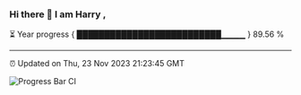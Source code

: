 ### Hi there 👋 I am Harry , 

⏳ Year progress { ██████████████████████████▁▁▁▁ } 89.56 %

---

⏰ Updated on Thu, 23 Nov 2023 21:23:45 GMT

![Progress Bar CI](https://github.com/duykhang68/duykhang68/workflows/Progress%20Bar%20CI/badge.svg)
